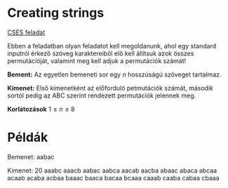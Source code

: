 # Creating strings
[CSES feladat](https://cses.fi/problemset/task/1622/)

Ebben a feladatban olyan feladatot kell megoldanunk, ahol egy standard inputról érkező szöveg karaktereiből elő kell állítsuk azok összes permutációját, valamint meg kell adjuk a permutációk számát!

**Bement:**
Az egyetlen bemeneti sor egy *n* hosszúságú szöveget tartalmaz.

**Kimenet:**
Első kimenetként az előforduló petmutációk számát, második sortól pedig az ABC szerint rendezett permutációk jelennek meg.

**Korlátozások**
$1 ≤n≤8$


# Példák

Bemenet:
aabac

Kimenet:
20
aaabc
aaacb
aabac
aabca
aacab
aacba
abaac
abaca
abcaa
acaab
acaba
acbaa
baaac
baaca
bacaa
bcaaa
caaab
caaba
cabaa
cbaaa